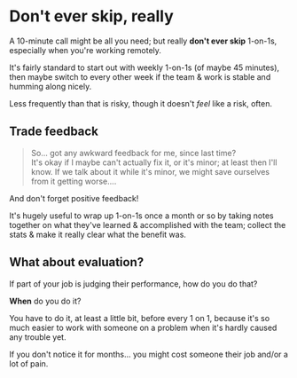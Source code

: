 # Don't ever skip, really

A 10-minute call might be all you need; but really **don't ever skip** 1-on-1s, especially when you're working remotely.

It's fairly standard to start out with weekly 1-on-1s (of maybe 45 minutes), then maybe switch to every other week if the team & work is stable and humming along nicely.

Less frequently than that is risky, though it doesn't _feel_ like a risk, often.

## Trade feedback

> So... got any awkward feedback for me, since last time?  
> It's okay if I maybe can't actually fix it, or it's minor; at least then I'll know.
> If we talk about it while it's minor, we might save ourselves from it getting worse....

And don't forget positive feedback!

It's hugely useful to wrap up 1-on-1s once a month or so by taking notes together on what they've learned & accomplished with the team; collect the stats & make it really clear what the benefit was.

## What about evaluation?

If part of your job is judging their performance, how do you do that?

**When** do you do it?

You have to do it, at least a little bit, before every 1 on 1, because it's so much easier to work with someone on a problem when it's hardly caused any trouble yet.

If you don't notice it for months... you might cost someone their job and/or a lot of pain.
